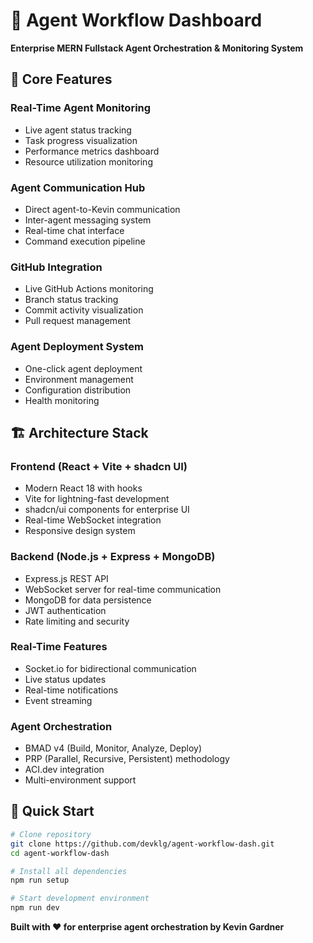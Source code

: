 # 🚀 Agent Workflow Dashboard

**Enterprise MERN Fullstack Agent Orchestration & Monitoring System**

## 🎯 **Core Features**

### **Real-Time Agent Monitoring**
- Live agent status tracking
- Task progress visualization  
- Performance metrics dashboard
- Resource utilization monitoring

### **Agent Communication Hub**
- Direct agent-to-Kevin communication
- Inter-agent messaging system
- Real-time chat interface
- Command execution pipeline

### **GitHub Integration**
- Live GitHub Actions monitoring
- Branch status tracking
- Commit activity visualization
- Pull request management

### **Agent Deployment System**
- One-click agent deployment
- Environment management
- Configuration distribution
- Health monitoring

## 🏗️ **Architecture Stack**

### **Frontend (React + Vite + shadcn UI)**
- Modern React 18 with hooks
- Vite for lightning-fast development
- shadcn/ui components for enterprise UI
- Real-time WebSocket integration
- Responsive design system

### **Backend (Node.js + Express + MongoDB)**
- Express.js REST API
- WebSocket server for real-time communication
- MongoDB for data persistence
- JWT authentication
- Rate limiting and security

### **Real-Time Features**
- Socket.io for bidirectional communication
- Live status updates
- Real-time notifications
- Event streaming

### **Agent Orchestration**
- BMAD v4 (Build, Monitor, Analyze, Deploy)
- PRP (Parallel, Recursive, Persistent) methodology
- ACI.dev integration
- Multi-environment support

## 🚦 **Quick Start**

```bash
# Clone repository
git clone https://github.com/devklg/agent-workflow-dash.git
cd agent-workflow-dash

# Install all dependencies
npm run setup

# Start development environment
npm run dev
```

**Built with ❤️ for enterprise agent orchestration by Kevin Gardner**
